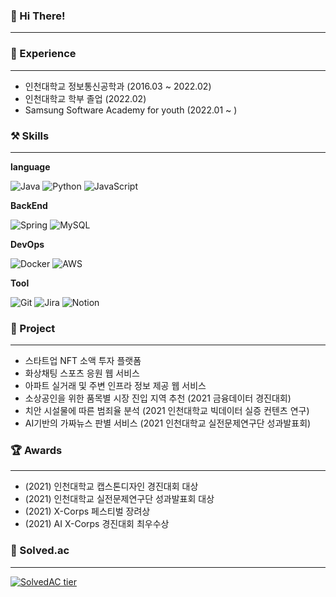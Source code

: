 ### :wave: Hi There!

---

### :blue_book: Experience
---
  - 인천대학교 정보통신공학과 (2016.03 ~ 2022.02)
  - 인천대학교 학부 졸업 (2022.02)
  - Samsung Software Academy for youth (2022.01 ~ )


### :hammer_and_pick: Skills
---
**language**

![Java](https://img.shields.io/badge/java-%23ED8B00.svg?style=flat-square&logo=java&logoColor=white) ![Python](https://img.shields.io/badge/python-3670A0?style=flat-square&logo=python&logoColor=ffdd54) ![JavaScript](https://img.shields.io/badge/javascript-%23323330.svg?style=flat-square&logo=javascript&logoColor=%23F7DF1E)

**BackEnd**

![Spring](https://img.shields.io/badge/spring-%236DB33F.svg?style=flat-square&logo=spring&logoColor=white) ![MySQL](https://img.shields.io/badge/mysql-%2300f.svg?style=flat-square&logo=mysql&logoColor=white)

**DevOps**

![Docker](https://img.shields.io/badge/docker-%230db7ed.svg?style=flat-square&logo=docker&logoColor=white) ![AWS](https://img.shields.io/badge/AWS-%23FF9900.svg?style=flat-square&logo=amazon-aws&logoColor=white)

**Tool**

![Git](https://img.shields.io/badge/git-%23F05033.svg?style=flat-square&logo=git&logoColor=white)	![Jira](https://img.shields.io/badge/jira-%230A0FFF.svg?style=flat-square&logo=jira&logoColor=white) ![Notion](https://img.shields.io/badge/Notion-%23000000.svg?style=flat-square&logo=notion&logoColor=white)


### :page_with_curl: Project
---
  - 스타트업 NFT 소액 투자 플랫폼
  - 화상채팅 스포츠 응원 웹 서비스
  - 아파트 실거래 및 주변 인프라 정보 제공 웹 서비스
  - 소상공인을 위한 품목별 시장 진입 지역 추천 (2021 금융데이터 경진대회)
  - 치안 시설물에 따른 범죄율 분석 (2021 인천대학교 빅데이터 실증 컨텐츠 연구)
  - AI기반의 가짜뉴스 판별 서비스 (2021 인천대학교 실전문제연구단 성과발표회)


### :trophy: Awards
---
  - (2021) 인천대학교 캡스톤디자인 경진대회 대상
  - (2021) 인천대학교 실전문제연구단 성과발표회 대상
  - (2021) X-Corps 페스티벌 장려상
  - (2021) AI X-Corps 경진대회 최우수상


###	:1st_place_medal: Solved.ac
---
[![SolvedAC tier](http://mazassumnida.wtf/api/v2/generate_badge?boj=zzz579)](https://solved.ac/zzz579)

